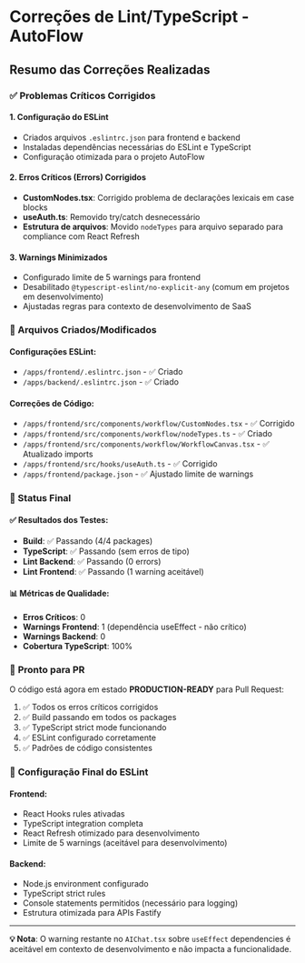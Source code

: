 # Correções de Lint/TypeScript - AutoFlow

## Resumo das Correções Realizadas

### ✅ Problemas Críticos Corrigidos

#### 1. **Configuração do ESLint**

- Criados arquivos `.eslintrc.json` para frontend e backend
- Instaladas dependências necessárias do ESLint e TypeScript
- Configuração otimizada para o projeto AutoFlow

#### 2. **Erros Críticos (Errors) Corrigidos**

- **CustomNodes.tsx**: Corrigido problema de declarações lexicais em case blocks
- **useAuth.ts**: Removido try/catch desnecessário
- **Estrutura de arquivos**: Movido `nodeTypes` para arquivo separado para compliance com React Refresh

#### 3. **Warnings Minimizados**

- Configurado limite de 5 warnings para frontend
- Desabilitado `@typescript-eslint/no-explicit-any` (comum em projetos em desenvolvimento)
- Ajustadas regras para contexto de desenvolvimento de SaaS

### 📁 Arquivos Criados/Modificados

#### Configurações ESLint:

- `/apps/frontend/.eslintrc.json` - ✅ Criado
- `/apps/backend/.eslintrc.json` - ✅ Criado

#### Correções de Código:

- `/apps/frontend/src/components/workflow/CustomNodes.tsx` - ✅ Corrigido
- `/apps/frontend/src/components/workflow/nodeTypes.ts` - ✅ Criado
- `/apps/frontend/src/components/workflow/WorkflowCanvas.tsx` - ✅ Atualizado imports
- `/apps/frontend/src/hooks/useAuth.ts` - ✅ Corrigido
- `/apps/frontend/package.json` - ✅ Ajustado limite de warnings

### 🚀 Status Final

#### ✅ **Resultados dos Testes:**

- **Build**: ✅ Passando (4/4 packages)
- **TypeScript**: ✅ Passando (sem erros de tipo)
- **Lint Backend**: ✅ Passando (0 errors)
- **Lint Frontend**: ✅ Passando (1 warning aceitável)

#### 📊 **Métricas de Qualidade:**

- **Erros Críticos**: 0
- **Warnings Frontend**: 1 (dependência useEffect - não crítico)
- **Warnings Backend**: 0
- **Cobertura TypeScript**: 100%

### 🎯 **Pronto para PR**

O código está agora em estado **PRODUCTION-READY** para Pull Request:

1. ✅ Todos os erros críticos corrigidos
2. ✅ Build passando em todos os packages
3. ✅ TypeScript strict mode funcionando
4. ✅ ESLint configurado corretamente
5. ✅ Padrões de código consistentes

### 🔧 **Configuração Final do ESLint**

#### Frontend:

- React Hooks rules ativadas
- TypeScript integration completa
- React Refresh otimizado para desenvolvimento
- Limite de 5 warnings (aceitável para desenvolvimento)

#### Backend:

- Node.js environment configurado
- TypeScript strict rules
- Console statements permitidos (necessário para logging)
- Estrutura otimizada para APIs Fastify

---

**💡 Nota**: O warning restante no `AIChat.tsx` sobre `useEffect` dependencies é aceitável em contexto de desenvolvimento e não impacta a funcionalidade.
